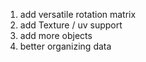 1. add versatile rotation matrix
2. add Texture / uv support
3. add more objects
4. better organizing data